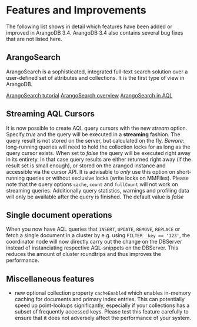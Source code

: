 Features and Improvements
=========================

The following list shows in detail which features have been added or improved in
ArangoDB 3.4. ArangoDB 3.4 also contains several bug fixes that are not listed
here.

ArangoSearch
------------

ArangoSearch is a sophisticated, integrated full-text search solution over
a user-defined set of attributes and collections. It is the first type of
view in ArangoDB.

[ArangoSearch tutorial](https://www.arangodb.com/tutorials/arangosearch/)
[ArangoSearch overview](../Views/ArangoSearch/README.md)
[ArangoSearch in AQL](../../AQL/Views/ArangoSearch/README.md)


Streaming AQL Cursors
---------------------

It is now possible to create AQL query cursors with the new *stream* option.
Specify *true* and the query will be executed in a **streaming** fashion. The query result is
not stored on the server, but calculated on the fly. *Beware*: long-running queries will
need to hold the collection locks for as long as the query cursor exists.
When set to *false* the query will be executed right away in its entirety. 
In that case query results are either returned right away (if the result set is small enough),
or stored on the arangod instance and accessible via the cursor API. It is advisable
to *only* use this option on short-running queries *or* without exclusive locks (write locks on MMFiles).
Please note that the query options `cache`, `count` and `fullCount` will not work on streaming
queries. Additionally query statistics, warnings and profiling data will only be available
after the query is finished. 
The default value is *false*


Single document operations
--------------------------

When you now have AQL queries that `INSERT`, `UPDATE`, `REMOVE`, `REPLACE` or fetch a single document
in a cluster by e.g. using `FILTER _key == '123'`, the coordinator node will now directly
carry out the change on the DBServer instead of instanciating respective AQL-snippets
on the DBServer. This reduces the amount of cluster roundtrips and thus improves the performance.

Miscellaneous features
----------------------

- new optional collection property `cacheEnabled` which enables in-memory caching
  for documents and primary index entries. This can potentially speed up point-lookups
  significantly, especially if your collections has a subset of frequently accessed
  keys. Please test this feature carefully to ensure that it does not adversely
  affect the performance of your system.
